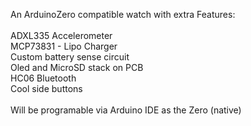 
An ArduinoZero compatible watch with extra Features:<br>
<br>
ADXL335 Accelerometer<br>
MCP73831 - Lipo Charger<br>
Custom battery sense circuit<br>
Oled and MicroSD stack on PCB <br>
HC06 Bluetooth<br>
Cool side buttons<br>
<br>
Will be programable via Arduino IDE as the Zero (native)
